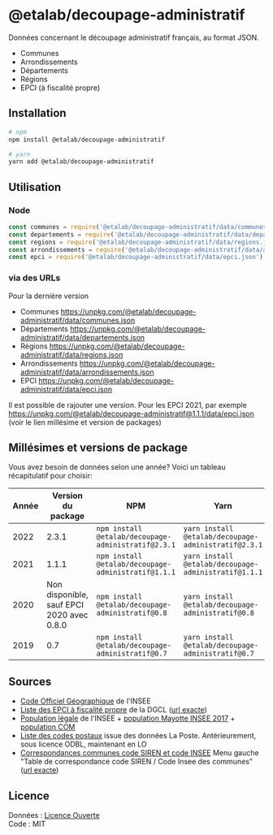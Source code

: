 # @etalab/decoupage-administratif

Données concernant le découpage administratif français, au format JSON.

- Communes
- Arrondissements
- Départements
- Régions
- EPCI (à fiscalité propre)

## Installation

```bash
# npm
npm install @etalab/decoupage-administratif

# yarn
yarn add @etalab/decoupage-administratif
```

## Utilisation

### Node

```js
const communes = require('@etalab/decoupage-administratif/data/communes.json')
const departements = require('@etalab/decoupage-administratif/data/departements.json')
const regions = require('@etalab/decoupage-administratif/data/regions.json')
const arrondissements = require('@etalab/decoupage-administratif/data/arrondissements.json')
const epci = require('@etalab/decoupage-administratif/data/epci.json')
```

### via des URLs

Pour la dernière version

- Communes https://unpkg.com/@etalab/decoupage-administratif/data/communes.json
- Départements https://unpkg.com/@etalab/decoupage-administratif/data/departements.json
- Régions https://unpkg.com/@etalab/decoupage-administratif/data/regions.json
- Arrondissements https://unpkg.com/@etalab/decoupage-administratif/data/arrondissements.json
- EPCI https://unpkg.com/@etalab/decoupage-administratif/data/epci.json

Il est possible de rajouter une version. Pour les EPCI 2021, par exemple https://unpkg.com/@etalab/decoupage-administratif@1.1.1/data/epci.json (voir le lien millésime et version de packages)

## Millésimes et versions de package

Vous avez besoin de données selon une année? Voici un tableau récapitulatif pour choisir:

| Année | Version du package                        | NPM                                               | Yarn                                               |
|-------|-------------------------------------------|---------------------------------------------------|----------------------------------------------------|
| 2022  | 2.3.1                                     | `npm install @etalab/decoupage-administratif@2.3.1` | `yarn install @etalab/decoupage-administratif@2.3.1` |
| 2021  | 1.1.1                                     | `npm install @etalab/decoupage-administratif@1.1.1` | `yarn install @etalab/decoupage-administratif@1.1.1` |
| 2020  | Non disponible, sauf EPCI 2020 avec 0.8.0 | `npm install @etalab/decoupage-administratif@0.8`   | `yarn install @etalab/decoupage-administratif@0.8`   |
| 2019  | 0.7                                       | `npm install @etalab/decoupage-administratif@0.7`   | `yarn install @etalab/decoupage-administratif@0.7`   |

## Sources

* [Code Officiel Géographique](https://insee.fr/fr/information/2560452) de l'INSEE
* [Liste des EPCI à fiscalité propre](https://www.collectivites-locales.gouv.fr/institutions/liste-et-composition-des-epci-fiscalite-propre) de la DGCL ([url exacte](https://www.collectivites-locales.gouv.fr/files/Accueil/DESL/2023/epcicom2023.xlsx))
* [Population légale](https://www.insee.fr/fr/statistiques/6683035?sommaire=6683037) de l'INSEE + [population Mayotte INSEE 2017](https://www.insee.fr/fr/statistiques/3291775?sommaire=2120838) + [population COM](https://www.insee.fr/fr/statistiques/6683025?sommaire=6683037)
* [Liste des codes postaux](https://www.data.gouv.fr/fr/datasets/base-officielle-des-codes-postaux/) issue des données La Poste. Antérieurement, sous licence ODBL, maintenant en LO
* [Correspondances communes code SIREN et code INSEE](https://www.banatic.interieur.gouv.fr/V5/fichiers-en-telechargement/fichiers-telech.php) Menu gauche "Table de correspondance code SIREN / Code Insee des communes" ([url exacte](https://www.banatic.interieur.gouv.fr/V5/ressources/documents/document_reference/TableCorrespondanceSirenInsee.zip))

## Licence

Données : [Licence Ouverte](https://www.etalab.gouv.fr/licence-ouverte-open-licence)\
Code : MIT
